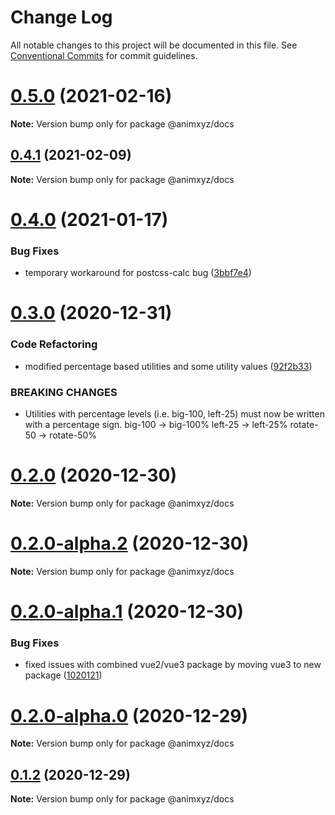 # Change Log

All notable changes to this project will be documented in this file.
See [Conventional Commits](https://conventionalcommits.org) for commit guidelines.

# [0.5.0](https://github.com/ingram-projects/animxyz/compare/v0.4.1...v0.5.0) (2021-02-16)

**Note:** Version bump only for package @animxyz/docs





## [0.4.1](https://github.com/ingram-projects/animxyz/compare/v0.4.0...v0.4.1) (2021-02-09)

**Note:** Version bump only for package @animxyz/docs





# [0.4.0](https://github.com/ingram-projects/animxyz/compare/v0.3.0...v0.4.0) (2021-01-17)


### Bug Fixes

* temporary workaround for postcss-calc bug ([3bbf7e4](https://github.com/ingram-projects/animxyz/commit/3bbf7e45bc8d16bdfb5b7a957b1c5bfd9b7e4393))





# [0.3.0](https://github.com/ingram-projects/animxyz/compare/v0.2.0...v0.3.0) (2020-12-31)


### Code Refactoring

* modified percentage based utilities and some utility values ([92f2b33](https://github.com/ingram-projects/animxyz/commit/92f2b33912b5bdffc778427562164590ff11be15))


### BREAKING CHANGES

* Utilities with percentage levels (i.e. big-100, left-25) must now be written with a percentage sign.
big-100  ->  big-100%
left-25  -> left-25%
rotate-50  ->  rotate-50%





# [0.2.0](https://github.com/ingram-projects/animxyz/compare/v0.2.0-alpha.2...v0.2.0) (2020-12-30)

**Note:** Version bump only for package @animxyz/docs





# [0.2.0-alpha.2](https://github.com/ingram-projects/animxyz/compare/v0.2.0-alpha.1...v0.2.0-alpha.2) (2020-12-30)

**Note:** Version bump only for package @animxyz/docs





# [0.2.0-alpha.1](https://github.com/ingram-projects/animxyz/compare/v0.2.0-alpha.0...v0.2.0-alpha.1) (2020-12-30)


### Bug Fixes

* fixed issues with combined vue2/vue3 package by moving vue3 to new package ([1020121](https://github.com/ingram-projects/animxyz/commit/1020121f43145c9c4bb5d340824932d6fc29c6f2))





# [0.2.0-alpha.0](https://github.com/ingram-projects/animxyz/compare/v0.1.2...v0.2.0-alpha.0) (2020-12-29)

**Note:** Version bump only for package @animxyz/docs





## [0.1.2](https://github.com/ingram-projects/animxyz/compare/v0.1.1...v0.1.2) (2020-12-29)

**Note:** Version bump only for package @animxyz/docs
